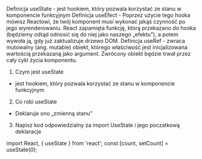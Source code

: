 Definicja useState - jest hookiem, który pozwala korzystać ze stanu w komponencie funkcyjnym
Definicja useEfect - Poprzez użycie tego hooka mówisz Reactowi, że twój komponent musi wykonać jakąś czynność po jego wyrenderowaniu. React zapamięta funkcję, którą przekazano do hooka (będziemy odtąd odnosić się do niej jako naszego „efektu”), a potem wywoła ją, gdy już zaktualizuje drzewo DOM.
Definicja useRef - zwraca mutowalny (ang. mutable) obiekt, którego właściwość jest inicjalizowana wartością przekazaną jako argument. Zwrócony obiekt będzie trwał przez cały cykl życia komponentu.







1. Czym jest useState
- jest hookiem, który pozwala korzystać ze stanu w komponencie funkcyjnym

2. Co robi useState
- Deklaruje ono „zmienną stanu”

3. Napisz kod odpowiedzialny za import UseState i jego poczatkową deklaracje

import React, { useState } from 'react';
const [count, setCount] = useState(0);
